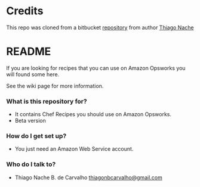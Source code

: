 
# Credits
This repo was cloned from a bitbucket [repository](https://bitbucket.org/tnache/opsworks-recipes) from author [Thiago Nache](https://bitbucket.org/tnache)

# README #

If you are looking for recipes that you can use on Amazon Opsworks you will found some here.

See the wiki page for more information.

### What is this repository for? ###

* It contains Chef Recipes you should use on Amazon Opsworks.
* Beta version

### How do I get set up? ###

* You just need an Amazon Web Service account.

### Who do I talk to? ###

* Thiago Nache B. de Carvalho <thiagonbcarvalho@gmail.com>
